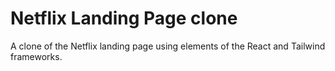 # Netflix Landing Page clone

A clone of the Netflix landing page using elements of the React and Tailwind frameworks.
